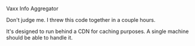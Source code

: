 Vaxx Info Aggregator

Don't judge me.  I threw this code together in a couple hours.

It's designed to run behind a CDN for caching purposes.  A single machine should be able to handle it.